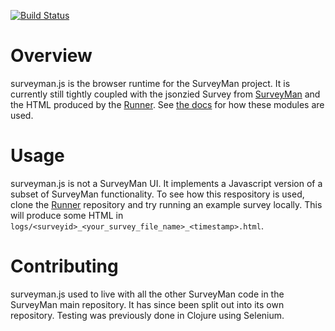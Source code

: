 [![Build Status](https://travis-ci.org/SurveyMan/surveyman.js.png?branch=gh-pages)](https://travis-ci.org/SurveyMan/surveyman.js)

Overview
========
surveyman.js is the browser runtime for the SurveyMan project. It is currently still tightly coupled with the jsonzied Survey from
[SurveyMan](https://github.com/SurveyMan/SurveyMan) and the HTML produced by the [Runner](https://github.com/SurveyMan/Runner).
See [the docs](http://surveyman.github.io/surveyman.js) for how these modules are used.

Usage
=====
surveyman.js is not a SurveyMan UI. It implements a Javascript version of a subset of SurveyMan functionality. To see
how this respository is used, clone the [Runner](https://github.com/SurveyMan/Runner) repository and try running an
example survey locally. This will produce some HTML in `logs/<surveyid>_<your_survey_file_name>_<timestamp>.html`.


Contributing
============
surveyman.js used to live with all the other SurveyMan code in the SurveyMan main repository. It has since been split
out into its own repository. Testing was previously done in Clojure using Selenium.